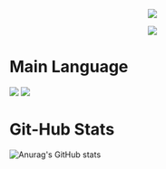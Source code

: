 <p align='center'>
    <img src="https://capsule-render.vercel.app/api?type=waving&color=auto&height=300&section=header&text=I'am%20David&fontSize=90&animation=fadeIn&fontAlignY=38&desc=We%20Can%20Do%20It!&descAlignY=51&descAlign=62"/>
</p>

<center><a href="https://hits.seeyoufarm.com"><img src="https://hits.seeyoufarm.com/api/count/incr/badge.svg?url=https%3A%2F%2Fgithub.com%2FDivjason%2Fhit-counter&count_bg=%2379C83D&title_bg=%23555555&icon=&icon_color=%23E7E7E7&title=hits&edge_flat=false"/></a></center>
<p>
    <h1>Main Language</h1>
    <img src="https://img.shields.io/badge/html5-20232a.svg?style=for-the-badge&logo=html5&logoColor=#E34F26" />
    <img src="https://img.shields.io/badge/react-20232a.svg?style=for-the-badge&logo=react&logoColor=61DAFB" />
</p>

<p>
        <h1>Git-Hub Stats</h1>
</p>

![Anurag's GitHub stats](https://github-readme-stats.vercel.app/api?username=Divjason&show_icons=true&theme=radical)
